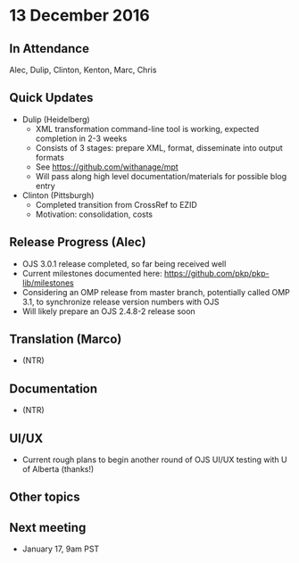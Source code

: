 # 13 December 2016

In Attendance
-------------

Alec, Dulip, Clinton, Kenton, Marc, Chris

Quick Updates
-------------

-   Dulip (Heidelberg)
    -   XML transformation command-line tool is working, expected completion in 2-3 weeks
    -   Consists of 3 stages: prepare XML, format, disseminate into output formats
    -   See <https://github.com/withanage/mpt>
    -   Will pass along high level documentation/materials for possible blog entry
-   Clinton (Pittsburgh)
    -   Completed transition from CrossRef to EZID
    -   Motivation: consolidation, costs

Release Progress (Alec)
-----------------------

-   OJS 3.0.1 release completed, so far being received well
-   Current milestones documented here: <https://github.com/pkp/pkp-lib/milestones>
-   Considering an OMP release from master branch, potentially called OMP 3.1, to synchronize release version numbers with OJS
-   Will likely prepare an OJS 2.4.8-2 release soon

Translation (Marco)
-------------------

-   (NTR)

Documentation
-------------

-   (NTR)

UI/UX
-----

-   Current rough plans to begin another round of OJS UI/UX testing with U of Alberta (thanks!)

Other topics
------------

Next meeting
------------

-   January 17, 9am PST

